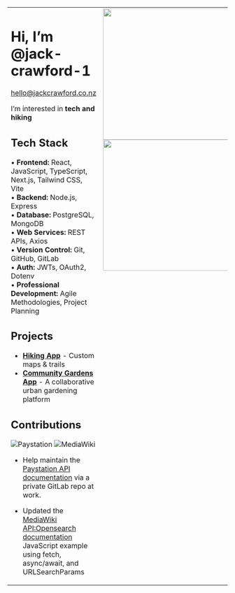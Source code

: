 

<table>
  <tr>
    <td valign="top" width="60%">

# Hi, I’m @jack-crawford-1  

[hello@jackcrawford.co.nz](mailto:hello@jackcrawford.co.nz)  

I’m interested in **tech and hiking**  

## Tech Stack  
• **Frontend:** React, JavaScript, TypeScript, Next.js, Tailwind CSS, Vite  
• **Backend:** Node.js, Express  
• **Database:** PostgreSQL, MongoDB  
• **Web Services:** REST APIs, Axios  
• **Version Control:** Git, GitHub, GitLab  
• **Auth:** JWTs, OAuth2, Dotenv  
• **Professional Development:** Agile Methodologies, Project Planning

## Projects  
- **[Hiking App](https://github.com/jack-crawford-1/Hiking-App)** - Custom maps & trails  
- **[Community Gardens App](https://github.com/jack-crawford-1/Community-Garden-App)** - A collaborative urban gardening platform

## Contributions

![Paystation](https://img.shields.io/badge/Paystation_by_Trade_Me-Docs_Contributor-D3D800?style=flat-square&labelColor=2E2E2E&logo=trade-me&logoColor=white)
![MediaWiki](https://img.shields.io/badge/MediaWiki-Docs_Contributor-EB6E1F?style=flat-square&labelColor=2E2E2E&logo=wikipedia&logoColor=white)




- Help maintain the [Paystation API documentation](https://docs.paystation.co.nz/api/index.html) via a private GitLab repo at work.
- Updated the [MediaWiki API:Opensearch documentation](https://www.mediawiki.org/wiki/API:Opensearch) JavaScript example using fetch, async/await, and URLSearchParams





    </td>
    <td valign="top" align="center" width="30%">
      <img src="https://github-readme-stats.vercel.app/api?username=jack-crawford-1&show_icons=true&hide_rank=true&hide=issues,contribs&theme=dark&border_radius=10" width="300">
      <img src="https://github-readme-stats.vercel.app/api/top-langs/?username=jack-crawford-1&layout=compact&theme=dark&border_radius=10&card_width=300" width="300">
    </td>
  </tr>
</table>


